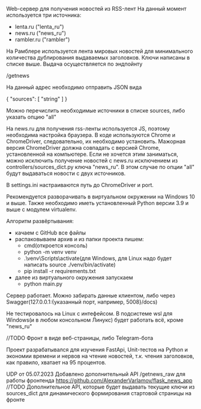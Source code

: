 Web-сервер для получения новостей из RSS-лент
На данный момент используется три источника:
- lenta.ru ("lenta_ru")
- news.ru ("news_ru")
- rambler.ru ("rambler")

На Рамблере используется лента мировых новостей для минимального количества дублирования выдаваемых заголовков. Ключи написаны в списке выше. Выдача осуществляется по эндпойнту

/getnews

На данный адрес необходимо отправить JSON вида

{
  "sources": [
    "string"
  ]
}

Можно перечислить необходимые источники в списке sources, либо указать опцию "all"

На news.ru для получения rss-ленты используется JS, поэтому необходима настройка браузера. В коде используются Chrome и ChromeDriver, следовательно, их необходимо установить. Мажорная версия ChromeDriver должна совпадать с версией Chrome, установленной на компьютере. Если не хочется этим заниматься, можно исключить получение новостей с news.ru исключением из controllers/sources_dict.py ключа "news_ru". В этом случае по опции "all" будут выдаваться новости с двух источников.

В settings.ini настраиваются путь до ChromeDriver и port.

Рекомендуется разворачивать в виртуальном окружении на Windows 10 и выше. Также необходимо иметь установленный Python версии 3.9 и выше c модулем virtualenv.

Алгоритм развёртывания:
- качаем с GitHub все файлы
- распаковываем архив и из папки проекта пишем:
  - cmd(откроется консоль)
  - python -m venv venv
  - .\venv\Scripts\activate(для Windows, для Linux надо будет написать source ./venv/bin/activate)
  - pip install -r requirements.txt
- далее из виртуального окружения запускаем 
  - python main.py

Сервер работает. Можно забирать данные клиентом, либо через Swagger(127.0.0.1:{указанный порт, например, 5008}/docs)

Не тестировалось на Linux с интефейсом. В подсистеме wsl для Windows(и в любом консольном Линукс) будет работать всё, кроме "news_ru"

//TODO Фронт в виде веб-страницы, либо Telegram-бота

Проект разрабатывался для изучения FastApi, Unit-тестов на Python и экономии времени и нервов на чтение новостей, т.к. чтения заголовков, как правило, хватает на 95 процентов.

UDP от 05.07.2023 Добавлено дополнительный API /getnews_raw для работы фронтенда https://github.com/AlexanderVarlamov/flask_news_app
//TODO Дополнительное API, которые будет выдавать текущие ключи из sources_dict для динамического формирования стартовой страницы на фронте

